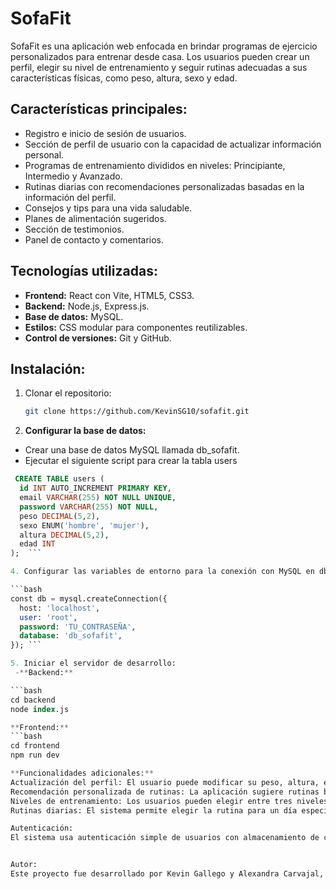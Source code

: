# SofaFit

SofaFit es una aplicación web enfocada en brindar programas de ejercicio personalizados para entrenar desde casa. Los usuarios pueden crear un perfil, elegir su nivel de entrenamiento y seguir rutinas adecuadas a sus características físicas, como peso, altura, sexo y edad.

## Características principales:
- Registro e inicio de sesión de usuarios.
- Sección de perfil de usuario con la capacidad de actualizar información personal.
- Programas de entrenamiento divididos en niveles: Principiante, Intermedio y Avanzado.
- Rutinas diarias con recomendaciones personalizadas basadas en la información del perfil.
- Consejos y tips para una vida saludable.
- Planes de alimentación sugeridos.
- Sección de testimonios.
- Panel de contacto y comentarios.

## Tecnologías utilizadas:
- **Frontend:** React con Vite, HTML5, CSS3.
- **Backend:** Node.js, Express.js.
- **Base de datos:** MySQL.
- **Estilos:** CSS modular para componentes reutilizables.
- **Control de versiones:** Git y GitHub.

## Instalación:

1. Clonar el repositorio:
   ```bash
   git clone https://github.com/KevinSG10/sofafit.git


2. **Configurar la base de datos:**
- Crear una base de datos MySQL llamada db_sofafit.
- Ejecutar el siguiente script para crear la tabla users

```sql
 CREATE TABLE users (
  id INT AUTO_INCREMENT PRIMARY KEY,
  email VARCHAR(255) NOT NULL UNIQUE,
  password VARCHAR(255) NOT NULL,
  peso DECIMAL(5,2),
  sexo ENUM('hombre', 'mujer'),
  altura DECIMAL(5,2),
  edad INT
);  ```

4. Configurar las variables de entorno para la conexión con MySQL en db.js:

```bash
const db = mysql.createConnection({
  host: 'localhost',
  user: 'root',
  password: 'TU_CONTRASEÑA',
  database: 'db_sofafit',
}); ```

5. Iniciar el servidor de desarrollo:
 -**Backend:**

```bash
cd backend
node index.js

**Frontend:**
```bash
cd frontend
npm run dev

**Funcionalidades adicionales:**
Actualización del perfil: El usuario puede modificar su peso, altura, edad y contraseña desde la página de perfil.
Recomendación personalizada de rutinas: La aplicación sugiere rutinas basadas en los datos físicos del usuario.
Niveles de entrenamiento: Los usuarios pueden elegir entre tres niveles: Principiante, Intermedio y Avanzado, con rutinas específicas para cada nivel.
Rutinas diarias: El sistema permite elegir la rutina para un día específico del mes.

Autenticación:
El sistema usa autenticación simple de usuarios con almacenamiento de credenciales en la base de datos.


Autor:
Este proyecto fue desarrollado por Kevin Gallego y Alexandra Carvajal, como parte de un esfuerzo para ofrecer una solución fitness sencilla para aquellos que prefieren entrenar en casa.






















